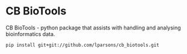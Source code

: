 CB BioTools
===========

CB BioTools - python package that assists with handling and analysing bioinformatics data.

`pip install git+git://github.com/lparsons/cb_biotools.git`
